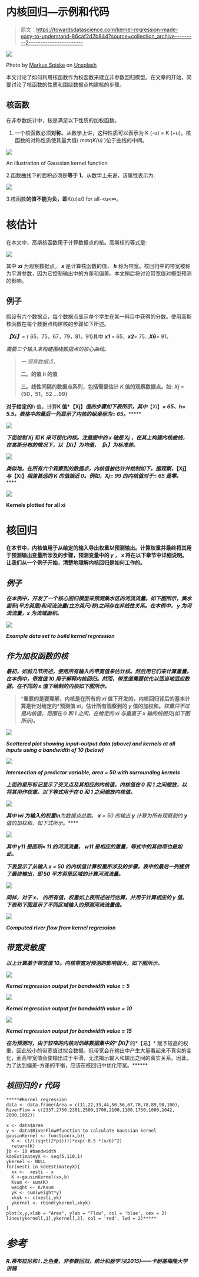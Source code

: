 # 内核回归—示例和代码

> 原文：<https://towardsdatascience.com/kernel-regression-made-easy-to-understand-86caf2d2b844?source=collection_archive---------2----------------------->

![](img/4d2471cf3b83ee8bebfeca883fd8acee.png)

Photo by [Markus Spiske](https://unsplash.com/@markusspiske?utm_source=unsplash&utm_medium=referral&utm_content=creditCopyText) on [Unsplash](https://unsplash.com/s/photos/stacking?utm_source=unsplash&utm_medium=referral&utm_content=creditCopyText)

本文讨论了如何利用核函数作为权函数来建立非参数回归模型。在文章的开始，简要讨论了核函数的性质和围绕数据点构建核的步骤。

## 核函数

在非参数统计中，核是满足以下性质的加权函数。

1.  一个核函数必须**对称**。从数学上讲，这种性质可以表示为 K (-u) = K (+u)。核函数的对称性质使其最大值( *max(K(u)* )位于曲线的中间。

![](img/2331e9fdb9668db277cbfc0fefb23685.png)

An illustration of Gaussian kernel function

2.函数曲线下的面积必须是**等于 1**。从数学上来说，该属性表示为:

![](img/28618275bb3b08d54200d70ff1c342c9.png)

3.核函数**的值不能为负，即**K(u)≥0 for all-<u<∞。

# 核估计

在本文中，高斯核函数用于计算数据点的核。高斯核的等式是:

![](img/7610b3dda43b9dbb852813c731e31fe0.png)

其中 ***xi*** 为观察数据点。 ***x*** 是计算核函数的值， ***h*** 称为带宽。核回归中的带宽被称为平滑参数，因为它控制输出中的方差和偏差。本文稍后将讨论带宽值对模型预测的影响。

## 例子

假设有六个数据点，每个数据点显示单个学生在某一科目中获得的分数。使用高斯核函数在每个数据点构建核的步骤如下所述。

***【Xi】***= { 65，75，67，79，81，91}其中 ***x1*** = 65，***x2***= 75…****X6***= 91。*

*需要三个输入来构建围绕数据点的核心曲线。*

> *一.观察数据点，*
> 
> **二。**的值 *h* 的值****
> 
> **三。线性间隔的数据点系列，包括需要估计 *K* 值的观察数据点。如: ***Xj*** = {50，51，52 …99}**

**对于给定的**h 值，计算**K 值*【Xj】*值的步骤如下表所示，其中***【Xi】***= 65、****h***= 5.5。表格中的最后一列显示了内核的纵坐标为*= 65。********

******![](img/d85cd370ce05c59abc182e9cdb6c3803.png)******

******下面绘制 ***Xj*** 和 ***K*** 来可视化内核。注意图中的 *x 轴*是 ***Xj*** ，在其上构建内核曲线，在高斯分布的情况下，以***【Xi】***为均值，***【h】***为标准差。******

*****![](img/ce33a7aebade3b0c2025da0558c9f770.png)*****

*****类似地，在所有六个观察到的数据点，内核值被估计并绘制如下。据观察，***【Xj】***与***【Xi】***相差甚远的 ***K*** 的值接近 0。例如，***Xj****= 99 的内核值对于*= 65 是零。*******

******![](img/44c6b841443b5ae316a1857da3a44dcd.png)******

******Kernels plotted for all **xi********

# ******核回归******

******在本节中，内核值用于从给定的输入导出权重以预测输出。计算权重并最终将其用于预测输出变量所涉及的步骤，预测变量中的 ***y*** ， ***x*** 将在以下章节中详细说明。让我们从一个例子开始，清楚地理解内核回归是如何工作的。******

## *******例子*******

*****在本例中，开发了一个核心回归模型来预测集水区的河流流量。如下图所示，集水面积(平方英里)和河流流量(立方英尺/秒)之间存在非线性关系。在本例中， ***y*** 为河流流量，x 为流域面积。*****

*****![](img/38be3fc31c499145fa8c0a1d657084d4.png)*****

*****Example data set to build kernel regression*****

## *****作为加权函数的核*****

*****最初，如前几节所述，使用所有输入的带宽值来估计核。然后用它们来计算重量。在本例中，带宽值 10 用于解释内核回归。然而，带宽值需要优化以适当地适应数据。在不同的 ***x*** 值下绘制的内核如下图所示。*****

> *****重要的是要理解，内核是在所有的 *xi* 值下开发的。内核回归背后的基本计算是针对给定的*预测值 xi，估计所有观察到的 *y* 值的加权和。*权重只不过是内核值，范围在 0 和 1 之间，在给定的 xi 与垂直于 x 轴的线相交(如下图所示)。*****

*****![](img/652b0820605cad47922a582329fe054c.png)*****

*****Scattered plot showing input-output data (above) and kernels at all inputs using a bandwidth of 10 (below)*****

*****![](img/081338b7d368086bff27aeb4c317f307.png)*****

*****Intersection of predictor variable, area = 50 with surrounding kernels*****

*****上面的星形标记显示了交叉点及其相应的内核值。内核值在 0 和 1 之间缩放，以将其用作权重。以下等式用于在 0 和 1 之间缩放内核值。*****

*****![](img/e3d8be4d14665e41895f49d8036eb993.png)*****

*****其中 ***wi*** 为输入的权重***I******n***为数据点总数。 ***x*** = 50 的输出 ***y*** 计算为所有观察到的 ***y*** 值的加权和，如下式所示。*****

*****![](img/31b1d6a2c1385c7b6b26525e8c089408.png)*****

*****其中 ***y11*** 是*面积= 11* 的河流流量， ***w11*** 是相应的重量，等式中的其他项也是如此。*****

*****下表显示了从输入 ***x*** = 50 的内核值计算权重所涉及的步骤。表中的最后一列提供了最终输出，即 50 平方英里区域的计算河流流量。*****

*****![](img/c8221c41958c04f2938e2b48e03fb6f9.png)*****

*****同样，对于 ***x、*** 的所有值，权重如上表所述进行估算，并用于计算相应的 ***y*** 值。下表和下图显示了不同区域输入的预测河流流量值。*****

*****![](img/8b3655e5527b867843440c3916fe8a77.png)*****

*****Computed river flow from kernel regression*****

## *****带宽灵敏度*****

*****以上计算基于带宽值 10。内核带宽对预测的影响很大，如下图所示。*****

*****![](img/1202e43f0560240a59f2620e3f4564ae.png)*****

*****Kernel regression output for bandwidth value = 5*****

*****![](img/7483dc678fac033345ad424ab46f4e73.png)*****

*****Kernel regression output for bandwidth value = 10*****

*****![](img/65a0b025cc7b454d4893286c5eac5e18.png)*****

*****Kernel regression output for bandwidth value = 15*****

*****在为*预测时，由于较窄的内核对训练数据集中的“***【Xi】***”的*【易】* 赋予较高的权重，因此较小的带宽值过拟合数据。低带宽会在输出中产生大量看起来不真实的变化，而高带宽值会使输出过于平滑，无法揭示输入和输出之间的真实关系。因此，为了达到偏差-方差的平衡，应该在核回归中优化带宽。******

## *****核回归的 r 代码*****

```
*****#Kernel regression
data <- data.frame(Area = c(11,22,33,44,50,56,67,70,78,89,90,100),        RiverFlow = c(2337,2750,2301,2500,1700,2100,1100,1750,1000,1642, 2000,1932))                                 

x <- data$Area
y <- data$RiverFlow#function to calculate Gaussian kernel
gausinKernel <- function(x,b){
  K <- (1/((sqrt(2*pi))))*exp(-0.5 *(x/b)^2)
  return(K)
}b <- 10 #bandwidth
kdeEstimateyX <- seq(5,110,1)
ykernel <- NULL
for(xesti in kdeEstimateyX){
  xx <-  xesti - x
  K <-gausinKernel(xx,b)
  Ksum <- sum(K)
  weight <- K/Ksum
  yk <- sum(weight*y)
  xkyk <- c(xesti,yk)
  ykernel <- rbind(ykernel,xkyk)
}
plot(x,y,xlab = "Area", ylab = "Flow", col = 'blue', cex = 2)
lines(ykernel[,1],ykernel[,2], col = 'red', lwd = 2)*****
```

# *****参考*****

*****R.蒂布拉尼和 l .乏色曼，非参数回归，统计机器学习(2015)——卡耐基梅隆大学讲稿*****